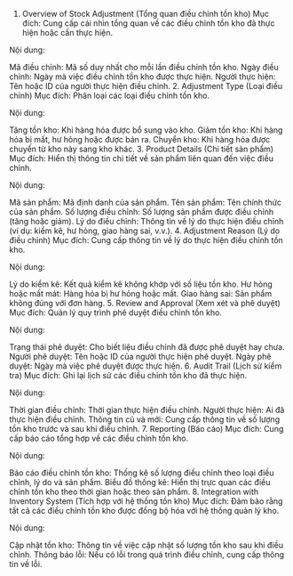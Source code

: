 1. Overview of Stock Adjustment (Tổng quan điều chỉnh tồn kho)
Mục đích: Cung cấp cái nhìn tổng quan về các điều chỉnh tồn kho đã thực hiện hoặc cần thực hiện.

Nội dung:

Mã điều chỉnh: Mã số duy nhất cho mỗi lần điều chỉnh tồn kho.
Ngày điều chỉnh: Ngày mà việc điều chỉnh tồn kho được thực hiện.
Người thực hiện: Tên hoặc ID của người thực hiện điều chỉnh.
2. Adjustment Type (Loại điều chỉnh)
Mục đích: Phân loại các loại điều chỉnh tồn kho.

Nội dung:

Tăng tồn kho: Khi hàng hóa được bổ sung vào kho.
Giảm tồn kho: Khi hàng hóa bị mất, hư hỏng hoặc được bán ra.
Chuyển kho: Khi hàng hóa được chuyển từ kho này sang kho khác.
3. Product Details (Chi tiết sản phẩm)
Mục đích: Hiển thị thông tin chi tiết về sản phẩm liên quan đến việc điều chỉnh.

Nội dung:

Mã sản phẩm: Mã định danh của sản phẩm.
Tên sản phẩm: Tên chính thức của sản phẩm.
Số lượng điều chỉnh: Số lượng sản phẩm được điều chỉnh (tăng hoặc giảm).
Lý do điều chỉnh: Thông tin về lý do thực hiện điều chỉnh (ví dụ: kiểm kê, hư hỏng, giao hàng sai, v.v.).
4. Adjustment Reason (Lý do điều chỉnh)
Mục đích: Cung cấp thông tin về lý do thực hiện điều chỉnh tồn kho.

Nội dung:

Lý do kiểm kê: Kết quả kiểm kê không khớp với số liệu tồn kho.
Hư hỏng hoặc mất mát: Hàng hóa bị hư hỏng hoặc mất.
Giao hàng sai: Sản phẩm không đúng với đơn hàng.
5. Review and Approval (Xem xét và phê duyệt)
Mục đích: Quản lý quy trình phê duyệt điều chỉnh tồn kho.

Nội dung:

Trạng thái phê duyệt: Cho biết liệu điều chỉnh đã được phê duyệt hay chưa.
Người phê duyệt: Tên hoặc ID của người thực hiện phê duyệt.
Ngày phê duyệt: Ngày mà việc phê duyệt được thực hiện.
6. Audit Trail (Lịch sử kiểm tra)
Mục đích: Ghi lại lịch sử các điều chỉnh tồn kho đã thực hiện.

Nội dung:

Thời gian điều chỉnh: Thời gian thực hiện điều chỉnh.
Người thực hiện: Ai đã thực hiện điều chỉnh.
Thông tin cũ và mới: Cung cấp thông tin về số lượng tồn kho trước và sau khi điều chỉnh.
7. Reporting (Báo cáo)
Mục đích: Cung cấp báo cáo tổng hợp về các điều chỉnh tồn kho.

Nội dung:

Báo cáo điều chỉnh tồn kho: Thống kê số lượng điều chỉnh theo loại điều chỉnh, lý do và sản phẩm.
Biểu đồ thống kê: Hiển thị trực quan các điều chỉnh tồn kho theo thời gian hoặc theo sản phẩm.
8. Integration with Inventory System (Tích hợp với hệ thống tồn kho)
Mục đích: Đảm bảo rằng tất cả các điều chỉnh tồn kho được đồng bộ hóa với hệ thống quản lý kho.

Nội dung:

Cập nhật tồn kho: Thông tin về việc cập nhật số lượng tồn kho sau khi điều chỉnh.
Thông báo lỗi: Nếu có lỗi trong quá trình điều chỉnh, cung cấp thông tin về lỗi.